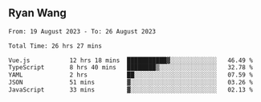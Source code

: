 ## Ryan Wang

<!--START_SECTION:waka-->

```txt
From: 19 August 2023 - To: 26 August 2023

Total Time: 26 hrs 27 mins

Vue.js           12 hrs 18 mins  ███████████▓░░░░░░░░░░░░░   46.49 %
TypeScript       8 hrs 40 mins   ████████▒░░░░░░░░░░░░░░░░   32.78 %
YAML             2 hrs           ██░░░░░░░░░░░░░░░░░░░░░░░   07.59 %
JSON             51 mins         ▓░░░░░░░░░░░░░░░░░░░░░░░░   03.26 %
JavaScript       33 mins         ▓░░░░░░░░░░░░░░░░░░░░░░░░   02.13 %
```

<!--END_SECTION:waka-->
